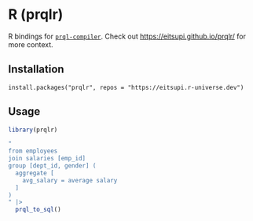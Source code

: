 # R (prqlr)

R bindings for [`prql-compiler`](https://github.com/prql/prql/).
Check out <https://eitsupi.github.io/prqlr/> for more context.

## Installation

`install.packages("prqlr", repos = "https://eitsupi.r-universe.dev")`

## Usage

```r
library(prqlr)

"
from employees
join salaries [emp_id]
group [dept_id, gender] (
  aggregate [
    avg_salary = average salary
  ]
)
" |>
  prql_to_sql()
```
